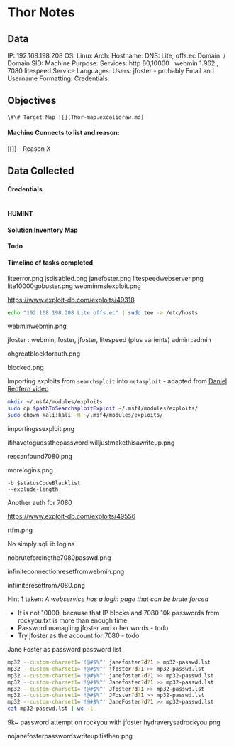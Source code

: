 # Thor Notes

## Data 

IP: 192.168.198.208
OS: Linux
Arch:
Hostname:
DNS: Lite, offs.ec
Domain:  / Domain SID:
Machine Purpose: 
Services: http 80,10000 : webmin 1.962 , 7080 litespeed
Service Languages:
Users: jfoster - probably
Email and Username Formatting:
Credentials:

## Objectives

`\#\# Target Map ![](Thor-map.excalidraw.md)`

#### Machine Connects to list and reason:

[[]] - Reason X

## Data Collected

#### Credentials
```
```

#### HUMINT


#### Solution Inventory Map


#### Todo 


#### Timeline of tasks completed
      

liteerror.png
jsdisabled.png
janefoster.png
litespeedwebserver.png
lite10000gobuster.png
webminmsfexploit.png

https://www.exploit-db.com/exploits/49318

```bash 
echo "192.168.198.208 Lite offs.ec" | sudo tee -a /etc/hosts
```

webminwebmin.png

jfoster : webmin, foster, jfoster, litespeed (plus varients)
admin :admin

ohgreatblockforauth.png

blocked.png

Importing exploits from `searchsploit` into `metasploit` - adapted from [Daniel Redfern video](https://www.youtube.com/watch?v=eWdfr1CcmJc)
```bash
mkdir ~/.msf4/modules/exploits
sudo cp $pathToSearchsploitExploit ~/.msf4/modules/exploits/
sudo chown kali:kali -R ~/.msf4/modules/exploits/
```

importingssexploit.png

ifihavetoguessthepasswordIwilljustmakethisawriteup.png

rescanfound7080.png

morelogins.png

```
-b $statusCodeBlacklist
--exclude-length 
```

Another auth for 7080

https://www.exploit-db.com/exploits/49556


rtfm.png

No simply sqli ib logins

nobruteforcingthe7080passwd.png

infiniteconnectionresetfromwebmin.png

infiiniteresetfrom7080.png

Hint 1 taken: *A webservice has a login page that can be brute forced*

- It is not 10000, because that IP blocks and 7080 10k passwords from rockyou.txt is more than enough time
- Password managling jfoster and other words - todo
- Try jfoster as the account for 7080 - todo

Jane Foster as password password list
```bash
mp32 --custom-charset1='!@#$%^' janefoster?d?1 > mp32-passwd.lst
mp32 --custom-charset1='!@#$%^' jfoster?d?1 >> mp32-passwd.lst
mp32 --custom-charset1='!@#$%^' janefoster?d?1 >> mp32-passwd.lst
mp32 --custom-charset1='!@#$%^' Janefoster?d?1 >> mp32-passwd.lst
mp32 --custom-charset1='!@#$%^' Jfoster?d?1 >> mp32-passwd.lst
mp32 --custom-charset1='!@#$%^' JFoster?d?1 >> mp32-passwd.lst
mp32 --custom-charset1='!@#$%^' JaneFoster?d?1 >> mp32-passwd.lst
cat mp32-passwd.lst | wc -l
```

9k~ password attempt on rockyou with jfoster
hydraverysadrockyou.png

nojanefosterpasswordswriteupitisthen.png